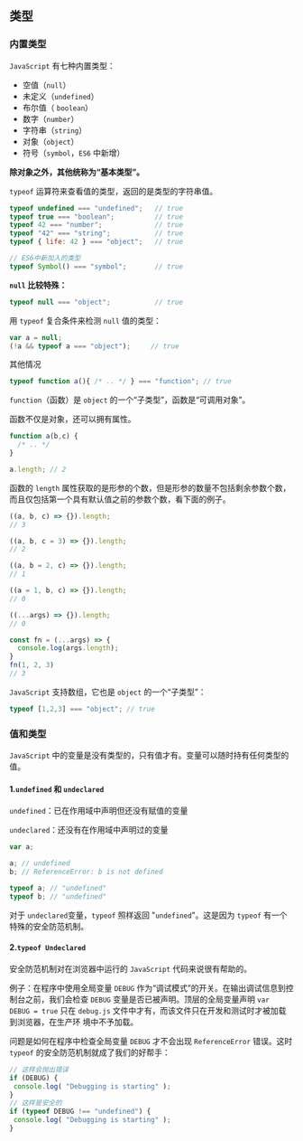 ## 类型

### 内置类型

`JavaScript` 有七种内置类型：

- 空值（`null`）
- 未定义（`undefined`）
- 布尔值（ `boolean`）
- 数字（`number`）
- 字符串（`string`）
- 对象（`object`）
- 符号（`symbol`，`ES6` 中新增）

**除对象之外，其他统称为“基本类型”。**

`typeof` 运算符来查看值的类型，返回的是类型的字符串值。

```javascript
typeof undefined === "undefined";   // true
typeof true === "boolean";          // true
typeof 42 === "number";             // true
typeof "42" === "string";           // true
typeof { life: 42 } === "object";   // true

// ES6中新加入的类型
typeof Symbol() === "symbol";       // true
```

**`null` 比较特殊：**

```javascript
typeof null === "object";           // true
```

用 `typeof` 复合条件来检测 `null` 值的类型：

```javascript
var a = null;
(!a && typeof a === "object");     // true
```

其他情况

```javascript
typeof function a(){ /* .. */ } === "function"; // true
```

`function`（函数）是 `object` 的一个“子类型”，函数是“可调用对象”。

函数不仅是对象，还可以拥有属性。

```javascript
function a(b,c) {
  /* .. */
}

a.length; // 2
```

函数的 `length` 属性获取的是形参的个数，但是形参的数量不包括剩余参数个数，而且仅包括第一个具有默认值之前的参数个数，看下面的例子。

```javascript
((a, b, c) => {}).length; 
// 3

((a, b, c = 3) => {}).length; 
// 2 

((a, b = 2, c) => {}).length; 
// 1 

((a = 1, b, c) => {}).length; 
// 0 

((...args) => {}).length; 
// 0

const fn = (...args) => {
  console.log(args.length);
} 
fn(1, 2, 3)
// 3
```

`JavaScript` 支持数组，它也是 `object` 的一个“子类型”：

```javascript
typeof [1,2,3] === "object"; // true
```

### 值和类型

`JavaScript` 中的变量是没有类型的，只有值才有。变量可以随时持有任何类型的值。

#### 1.`undefined` 和 `undeclared`

`undefined`：已在作用域中声明但还没有赋值的变量

`undeclared`：还没有在作用域中声明过的变量

```javascript
var a;

a; // undefined
b; // ReferenceError: b is not defined

typeof a; // "undefined"
typeof b; // "undefined"
```

对于 `undeclared`变量，`typeof` 照样返回 "`undefined`"。这是因为 `typeof` 有一个特殊的安全防范机制。

#### 2.`typeof Undeclared`

安全防范机制对在浏览器中运行的 `JavaScript` 代码来说很有帮助的。

例子：在程序中使用全局变量 `DEBUG` 作为“调试模式”的开关。在输出调试信息到控制台之前，我们会检查 `DEBUG` 变量是否已被声明。顶层的全局变量声明 `var DEBUG = true` 只在 `debug.js` 文件中才有，而该文件只在开发和测试时才被加载到浏览器，在生产环 境中不予加载。

问题是如何在程序中检查全局变量 `DEBUG` 才不会出现 `ReferenceError` 错误。这时 `typeof` 的安全防范机制就成了我们的好帮手：

```javascript
// 这样会抛出错误
if (DEBUG) {
 console.log( "Debugging is starting" );
}
// 这样是安全的
if (typeof DEBUG !== "undefined") {
 console.log( "Debugging is starting" );
}
```


